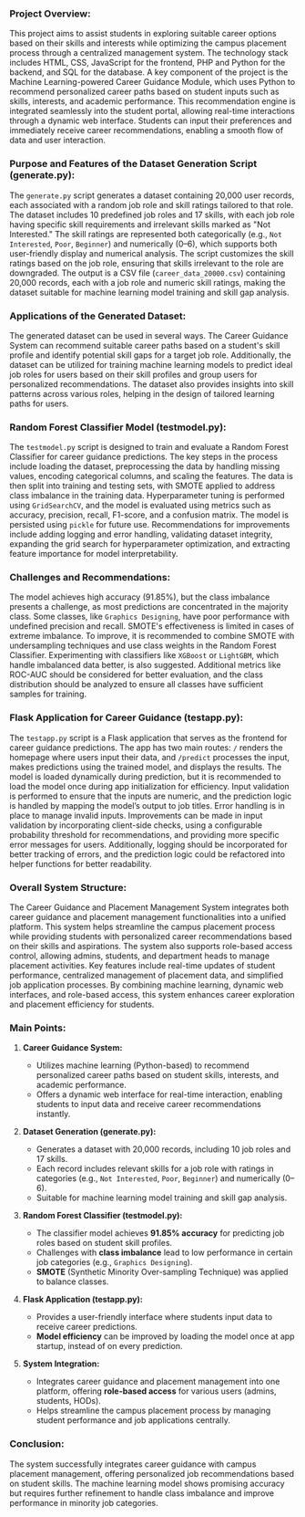 ### **Project Overview:**

This project aims to assist students in exploring suitable career options based on their skills and interests while optimizing the campus placement process through a centralized management system. The technology stack includes HTML, CSS, JavaScript for the frontend, PHP and Python for the backend, and SQL for the database. A key component of the project is the Machine Learning-powered Career Guidance Module, which uses Python to recommend personalized career paths based on student inputs such as skills, interests, and academic performance. This recommendation engine is integrated seamlessly into the student portal, allowing real-time interactions through a dynamic web interface. Students can input their preferences and immediately receive career recommendations, enabling a smooth flow of data and user interaction.

### **Purpose and Features of the Dataset Generation Script (generate.py):**

The `generate.py` script generates a dataset containing 20,000 user records, each associated with a random job role and skill ratings tailored to that role. The dataset includes 10 predefined job roles and 17 skills, with each job role having specific skill requirements and irrelevant skills marked as "Not Interested." The skill ratings are represented both categorically (e.g., `Not Interested`, `Poor`, `Beginner`) and numerically (0–6), which supports both user-friendly display and numerical analysis. The script customizes the skill ratings based on the job role, ensuring that skills irrelevant to the role are downgraded. The output is a CSV file (`career_data_20000.csv`) containing 20,000 records, each with a job role and numeric skill ratings, making the dataset suitable for machine learning model training and skill gap analysis.

### **Applications of the Generated Dataset:**

The generated dataset can be used in several ways. The Career Guidance System can recommend suitable career paths based on a student's skill profile and identify potential skill gaps for a target job role. Additionally, the dataset can be utilized for training machine learning models to predict ideal job roles for users based on their skill profiles and group users for personalized recommendations. The dataset also provides insights into skill patterns across various roles, helping in the design of tailored learning paths for users.

### **Random Forest Classifier Model (testmodel.py):**

The `testmodel.py` script is designed to train and evaluate a Random Forest Classifier for career guidance predictions. The key steps in the process include loading the dataset, preprocessing the data by handling missing values, encoding categorical columns, and scaling the features. The data is then split into training and testing sets, with SMOTE applied to address class imbalance in the training data. Hyperparameter tuning is performed using `GridSearchCV`, and the model is evaluated using metrics such as accuracy, precision, recall, F1-score, and a confusion matrix. The model is persisted using `pickle` for future use. Recommendations for improvements include adding logging and error handling, validating dataset integrity, expanding the grid search for hyperparameter optimization, and extracting feature importance for model interpretability.

### **Challenges and Recommendations:**

The model achieves high accuracy (91.85%), but the class imbalance presents a challenge, as most predictions are concentrated in the majority class. Some classes, like `Graphics Designing`, have poor performance with undefined precision and recall. SMOTE's effectiveness is limited in cases of extreme imbalance. To improve, it is recommended to combine SMOTE with undersampling techniques and use class weights in the Random Forest Classifier. Experimenting with classifiers like `XGBoost` or `LightGBM`, which handle imbalanced data better, is also suggested. Additional metrics like ROC-AUC should be considered for better evaluation, and the class distribution should be analyzed to ensure all classes have sufficient samples for training.

### **Flask Application for Career Guidance (testapp.py):**

The `testapp.py` script is a Flask application that serves as the frontend for career guidance predictions. The app has two main routes: `/` renders the homepage where users input their data, and `/predict` processes the input, makes predictions using the trained model, and displays the results. The model is loaded dynamically during prediction, but it is recommended to load the model once during app initialization for efficiency. Input validation is performed to ensure that the inputs are numeric, and the prediction logic is handled by mapping the model’s output to job titles. Error handling is in place to manage invalid inputs. Improvements can be made in input validation by incorporating client-side checks, using a configurable probability threshold for recommendations, and providing more specific error messages for users. Additionally, logging should be incorporated for better tracking of errors, and the prediction logic could be refactored into helper functions for better readability.

### **Overall System Structure:**

The Career Guidance and Placement Management System integrates both career guidance and placement management functionalities into a unified platform. This system helps streamline the campus placement process while providing students with personalized career recommendations based on their skills and aspirations. The system also supports role-based access control, allowing admins, students, and department heads to manage placement activities. Key features include real-time updates of student performance, centralized management of placement data, and simplified job application processes. By combining machine learning, dynamic web interfaces, and role-based access, this system enhances career exploration and placement efficiency for students.

### **Main Points:**

1. **Career Guidance System:**
   - Utilizes machine learning (Python-based) to recommend personalized career paths based on student skills, interests, and academic performance.
   - Offers a dynamic web interface for real-time interaction, enabling students to input data and receive career recommendations instantly.

2. **Dataset Generation (generate.py):**
   - Generates a dataset with 20,000 records, including 10 job roles and 17 skills.
   - Each record includes relevant skills for a job role with ratings in categories (e.g., `Not Interested`, `Poor`, `Beginner`) and numerically (0–6).
   - Suitable for machine learning model training and skill gap analysis.

3. **Random Forest Classifier (testmodel.py):**
   - The classifier model achieves **91.85% accuracy** for predicting job roles based on student skill profiles.
   - Challenges with **class imbalance** lead to low performance in certain job categories (e.g., `Graphics Designing`).
   - **SMOTE** (Synthetic Minority Over-sampling Technique) was applied to balance classes.

4. **Flask Application (testapp.py):**
   - Provides a user-friendly interface where students input data to receive career predictions.
   - **Model efficiency** can be improved by loading the model once at app startup, instead of on every prediction.

5. **System Integration:**
   - Integrates career guidance and placement management into one platform, offering **role-based access** for various users (admins, students, HODs).
   - Helps streamline the campus placement process by managing student performance and job applications centrally.

### **Conclusion:**
The system successfully integrates career guidance with campus placement management, offering personalized job recommendations based on student skills. The machine learning model shows promising accuracy but requires further refinement to handle class imbalance and improve performance in minority job categories.

